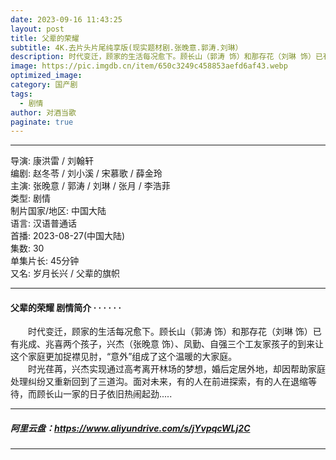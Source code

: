 ```yaml
---
date: 2023-09-16 11:43:25
layout: post
title: 父辈的荣耀
subtitle: 4K.去片头片尾纯享版(现实题材剧.张晚意.郭涛.刘琳）
description: 时代变迁，顾家的生活每况愈下。顾长山（郭涛 饰）和那存花（刘琳 饰）已有兆成、兆喜两个孩子，兴杰（张晚意 饰）、凤勤、自强三个工友家孩子的到来让这个家庭更加捉襟见肘，“意外”组成了这个温暖的大家庭长...
image: https://pic.imgdb.cn/item/650c3249c458853aefd6af43.webp
optimized_image: 
category: 国产剧
tags:
  - 剧情
author: 对酒当歌
paginate: true
---
```




---

导演: 康洪雷 / 刘翰轩  
编剧: 赵冬苓 / 刘小溪 / 宋慕歌 / 薛金玲  
主演: 张晚意 / 郭涛 / 刘琳 / 张月 / 李浩菲  
类型: 剧情  
制片国家/地区: 中国大陆  
语言: 汉语普通话  
首播: 2023-08-27(中国大陆)  
集数: 30  
单集片长: 45分钟  
又名: 岁月长兴 / 父辈的旗帜  

---

#### 父辈的荣耀  剧情简介 · · · · · ·

　　时代变迁，顾家的生活每况愈下。顾长山（郭涛 饰）和那存花（刘琳 饰）已有兆成、兆喜两个孩子，兴杰（张晚意 饰）、凤勤、自强三个工友家孩子的到来让这个家庭更加捉襟见肘，“意外”组成了这个温暖的大家庭。  
　　时光荏苒，兴杰实现通过高考离开林场的梦想，婚后定居外地，却因帮助家庭处理纠纷又重新回到了三道沟。面对未来，有的人在前进探索，有的人在退缩等待，而顾长山一家的日子依旧热闹起劲.....  

---

##### 阿里云盘：<https://www.aliyundrive.com/s/jYvpqcWLj2C>

---
